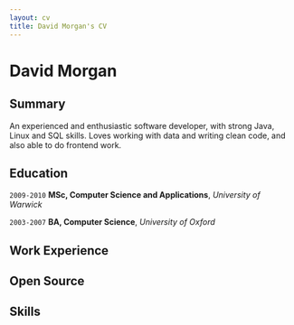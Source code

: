 ```yaml
---
layout: cv
title: David Morgan's CV
---
```

# David Morgan


## Summary

An experienced and enthusiastic software developer, with strong Java, Linux and SQL skills. Loves working with data and writing clean code, and also able to do frontend work.


## Education

`2009-2010`
**MSc, Computer Science and Applications**, *University of Warwick*

`2003-2007`
**BA, Computer Science**, *University of Oxford*


## Work Experience




## Open Source




## Skills





<!-- ### Footer

Last updated: Feburary 2021 -->


